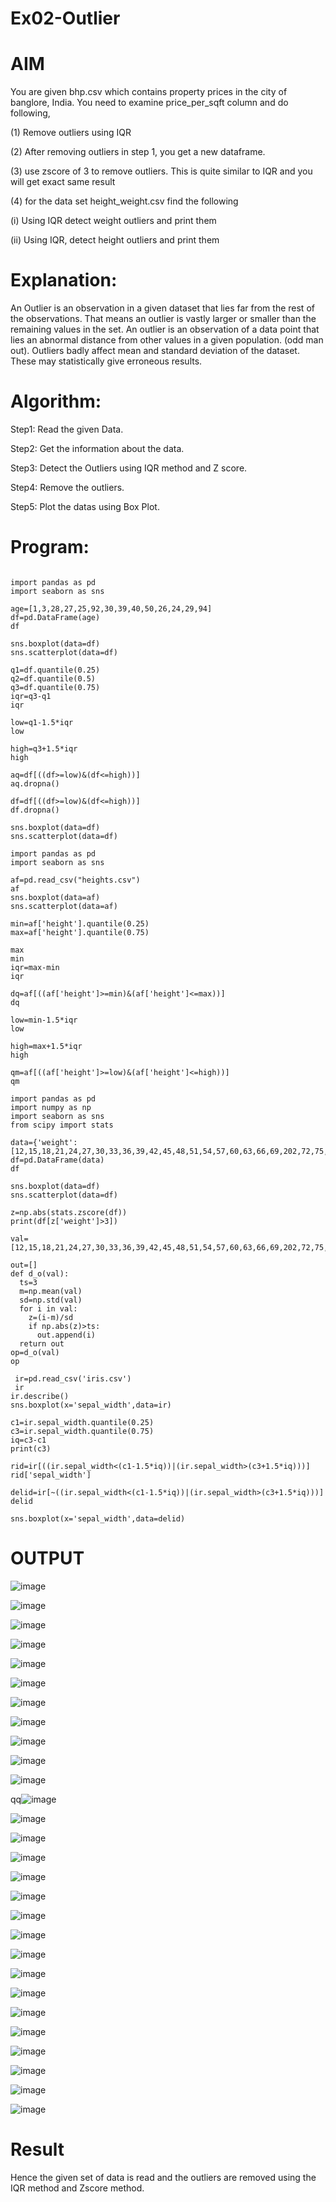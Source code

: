 # Ex02-Outlier
# AIM
You are given bhp.csv which contains property prices in the city of banglore, India. You need to examine price_per_sqft column and do following,

(1) Remove outliers using IQR

(2) After removing outliers in step 1, you get a new dataframe.

(3) use zscore of 3 to remove outliers. This is quite similar to IQR and you will get exact same result

(4) for the data set height_weight.csv find the following

(i) Using IQR detect weight outliers and print them

(ii) Using IQR, detect height outliers and print them


# Explanation:
An Outlier is an observation in a given dataset that lies far from the rest of the observations. That means an outlier is vastly larger or smaller than the remaining values in the set. An outlier is an observation of a data point that lies an abnormal distance from other values in a given population. (odd man out). Outliers badly affect mean and standard deviation of the dataset. These may statistically give erroneous results.

# Algorithm:
Step1: Read the given Data.

Step2: Get the information about the data.

Step3: Detect the Outliers using IQR method and Z score.

Step4: Remove the outliers.

Step5: Plot the datas using Box Plot.

# Program:
```

import pandas as pd
import seaborn as sns

age=[1,3,28,27,25,92,30,39,40,50,26,24,29,94]
df=pd.DataFrame(age)
df

sns.boxplot(data=df)
sns.scatterplot(data=df)

q1=df.quantile(0.25)
q2=df.quantile(0.5)
q3=df.quantile(0.75)
iqr=q3-q1
iqr

low=q1-1.5*iqr
low

high=q3+1.5*iqr
high

aq=df[((df>=low)&(df<=high))]
aq.dropna()

df=df[((df>=low)&(df<=high))]
df.dropna()

sns.boxplot(data=df)
sns.scatterplot(data=df)

import pandas as pd
import seaborn as sns

af=pd.read_csv("heights.csv")
af
sns.boxplot(data=af)
sns.scatterplot(data=af)

min=af['height'].quantile(0.25)
max=af['height'].quantile(0.75)

max
min
iqr=max-min
iqr

dq=af[((af['height']>=min)&(af['height']<=max))]
dq

low=min-1.5*iqr
low

high=max+1.5*iqr
high

qm=af[((af['height']>=low)&(af['height']<=high))]
qm

import pandas as pd
import numpy as np
import seaborn as sns
from scipy import stats

data={'weight':[12,15,18,21,24,27,30,33,36,39,42,45,48,51,54,57,60,63,66,69,202,72,75,78,81,84,232,87,90,93,96,99,258]}
df=pd.DataFrame(data)
df

sns.boxplot(data=df)
sns.scatterplot(data=df)

z=np.abs(stats.zscore(df))
print(df[z['weight']>3])

val=[12,15,18,21,24,27,30,33,36,39,42,45,48,51,54,57,60,63,66,69,202,72,75,78,81,84,232,87,90,93,96,99,258]

out=[]
def d_o(val):
  ts=3
  m=np.mean(val)
  sd=np.std(val)
  for i in val:
    z=(i-m)/sd
    if np.abs(z)>ts:
      out.append(i)
  return out
op=d_o(val)
op

 ir=pd.read_csv('iris.csv')
 ir
ir.describe()
sns.boxplot(x='sepal_width',data=ir)

c1=ir.sepal_width.quantile(0.25)
c3=ir.sepal_width.quantile(0.75)
iq=c3-c1
print(c3)

rid=ir[((ir.sepal_width<(c1-1.5*iq))|(ir.sepal_width>(c3+1.5*iq)))]
rid['sepal_width']

delid=ir[~((ir.sepal_width<(c1-1.5*iq))|(ir.sepal_width>(c3+1.5*iq)))]
delid

sns.boxplot(x='sepal_width',data=delid)
```
# OUTPUT

![image](https://github.com/22002102/ODD2023---Datascience---Ex-02/assets/119091638/e5bb4afc-5d1b-43f3-923f-e267bafb176e)

![image](https://github.com/22002102/ODD2023---Datascience---Ex-02/assets/119091638/81eae569-14d3-42b8-b877-2369512cf329)

![image](https://github.com/22002102/ODD2023---Datascience---Ex-02/assets/119091638/7cf403c2-3d53-409f-a3db-03cf5e117b03)

![image](https://github.com/22002102/ODD2023---Datascience---Ex-02/assets/119091638/b75621c7-a667-4006-b105-f59723f1c428)

![image](https://github.com/22002102/ODD2023---Datascience---Ex-02/assets/119091638/15aa7cf8-78ba-491c-8ee7-b8feec950eee)

![image](https://github.com/22002102/ODD2023---Datascience---Ex-02/assets/119091638/42a86b80-d05b-4197-bd2d-e943d2cbaee6)

![image](https://github.com/22002102/ODD2023---Datascience---Ex-02/assets/119091638/aad58c7f-4d34-4c34-83d5-18770a023e0b)

![image](https://github.com/22002102/ODD2023---Datascience---Ex-02/assets/119091638/78a8f3f4-63bf-4191-818b-8d65aa480647)

![image](https://github.com/22002102/ODD2023---Datascience---Ex-02/assets/119091638/761f79e5-b536-446b-a909-245981f2deaa)

![image](https://github.com/22002102/ODD2023---Datascience---Ex-02/assets/119091638/1f984ace-3ea4-4078-8b12-24d6223b3d90)

![image](https://github.com/22002102/ODD2023---Datascience---Ex-02/assets/119091638/9d4521e5-43dc-4bfd-933f-1b87a8a75c0d)

qq![image](https://github.com/22002102/ODD2023---Datascience---Ex-02/assets/119091638/aab770f1-aa21-47cb-982a-fc0baee34296)

![image](https://github.com/22002102/ODD2023---Datascience---Ex-02/assets/119091638/d633b358-aa52-40eb-93ae-9c40d4c12d38)

![image](https://github.com/22002102/ODD2023---Datascience---Ex-02/assets/119091638/2c3a1624-55d2-4993-8d2e-deb96377f6ff)

![image](https://github.com/22002102/ODD2023---Datascience---Ex-02/assets/119091638/90659317-0d82-491a-9ab0-a19e23c0fb12)

![image](https://github.com/22002102/ODD2023---Datascience---Ex-02/assets/119091638/cd62a135-5661-4099-bbda-445ac036edca)

![image](https://github.com/22002102/ODD2023---Datascience---Ex-02/assets/119091638/87a487f5-a77b-4371-ac25-216935eecb06)

![image](https://github.com/22002102/ODD2023---Datascience---Ex-02/assets/119091638/e34b9c99-ee4c-4c96-918d-377d29b9310c)

![image](https://github.com/22002102/ODD2023---Datascience---Ex-02/assets/119091638/839f2e51-ca48-41bd-be58-af408dfc4b24)

![image](https://github.com/22002102/ODD2023---Datascience---Ex-02/assets/119091638/edda6a09-fb5d-40af-a748-cbdb4680db47)

![image](https://github.com/22002102/ODD2023---Datascience---Ex-02/assets/119091638/9ff24bad-00d3-43a9-a911-0ea42f97ea2f)

![image](https://github.com/22002102/ODD2023---Datascience---Ex-02/assets/119091638/a2cd8401-340c-4eb3-af2b-7decc1c17bab)

![image](https://github.com/22002102/ODD2023---Datascience---Ex-02/assets/119091638/0a2b4be8-b69c-423e-af6b-1a90fda0deff)

![image](https://github.com/22002102/ODD2023---Datascience---Ex-02/assets/119091638/0a5f73a5-fb15-47b8-bad3-bd7693761c87)

![image](https://github.com/22002102/ODD2023---Datascience---Ex-02/assets/119091638/89eeed6a-3f8a-45eb-bf1f-eda89ad71fa7)

![image](https://github.com/22002102/ODD2023---Datascience---Ex-02/assets/119091638/4a24238f-6608-4723-8d8b-ffde476541f3)

![image](https://github.com/22002102/ODD2023---Datascience---Ex-02/assets/119091638/e20377af-e562-4083-8bb0-f0e9c00593ad)

![image](https://github.com/22002102/ODD2023---Datascience---Ex-02/assets/119091638/b7426de8-cbdb-44a8-9197-94e90326e47f)

# Result
Hence the given set of data is read and the outliers are removed using the IQR method and Zscore method.




















